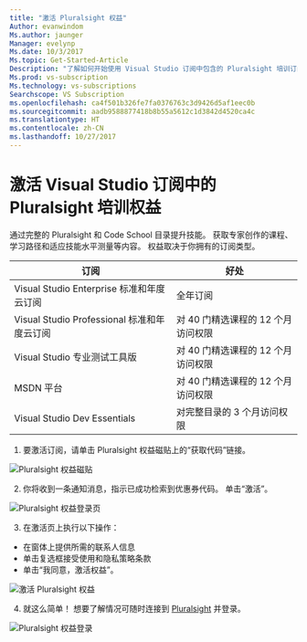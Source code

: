 ```yaml
---
title: "激活 Pluralsight 权益"
Author: evanwindom
Ms.author: jaunger
Manager: evelynp
Ms.date: 10/3/2017
Ms.topic: Get-Started-Article
Description: "了解如何开始使用 Visual Studio 订阅中包含的 Pluralsight 培训订阅。"
Ms.prod: vs-subscription
Ms.technology: vs-subscriptions
Searchscope: VS Subscription
ms.openlocfilehash: ca4f501b326fe7fa0376763c3d9426d5af1eec0b
ms.sourcegitcommit: aadb9588877418b8b55a5612c1d3842d4520ca4c
ms.translationtype: HT
ms.contentlocale: zh-CN
ms.lasthandoff: 10/27/2017
---
```

# <a name="activating-the-pluralsight-training-benefit-in-visual-studio-subscriptions"></a>激活 Visual Studio 订阅中的 Pluralsight 培训权益

通过完整的 Pluralsight 和 Code School 目录提升技能。  获取专家创作的课程、学习路径和适应技能水平测量等内容。  权益取决于你拥有的订阅类型。  

| 订阅                                                     | 好处                              |
|------------------------------------------------------------------|--------------------------------------|
| Visual Studio Enterprise 标准和年度云订阅   | 全年订阅             |
| Visual Studio Professional 标准和年度云订阅 | 对 40 门精选课程的 12 个月访问权限 |
| Visual Studio 专业测试工具版                                  | 对 40 门精选课程的 12 个月访问权限 |
| MSDN 平台                                                   | 对 40 门精选课程的 12 个月访问权限 |
| Visual Studio Dev Essentials                                     | 对完整目录的 3 个月访问权限  |  

  

1. 要激活订阅，请单击 Pluralsight 权益磁贴上的“获取代码”链接。

![Pluralsight 权益磁贴](_img\vs-pluralsight\vs-pluralsight-tile.png)

2. 你将收到一条通知消息，指示已成功检索到优惠券代码。  单击“激活”。   

![Pluralsight 权益登录页](_img\vs-pluralsight\vs-pluralsight-landing-crop.png)

3.  在激活页上执行以下操作：
- 在窗体上提供所需的联系人信息 
- 单击复选框接受使用和隐私策略条款
- 单击“我同意，激活权益”。 

![激活 Pluralsight 权益](_img\vs-pluralsight\vs-pluralsight-registration-crop.png)

4.  就这么简单！  想要了解情况可随时连接到 [Pluralsight](https://app.pluralsight.com/id?) 并登录。  

![Pluralsight 权益登录](_img\vs-pluralsight\vs-pluralsight-sign-in.png)
